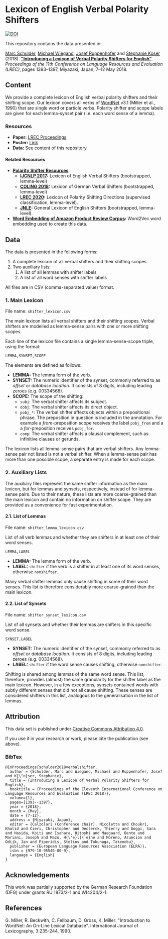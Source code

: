 # Lexicon of English Verbal Polarity Shifters
[![DOI](https://zenodo.org/badge/DOI/10.5281/zenodo.3365287.svg)](https://doi.org/10.5281/zenodo.3365287)

This repository contains the data presented in:

[Marc Schulder](http://marc.schulder.info), [Michael Wiegand](http://www.coli.uni-saarland.de/~miwieg/), [Josef Ruppenhofer](http://ruppenhofer.de/) and [Stephanie Köser](http://www.skoeser.de/) (2018). [**"Introducing a Lexicon of Verbal Polarity Shifters for English"**](http://www.lrec-conf.org/proceedings/lrec2018/pdf/110.pdf). _Proceedings of the 11th Conference on Language Resources and Evaluation (LREC)_, pages 1393–1397, Miyazaki, Japan, 7–12 May 2018.

## Content
We provide a complete lexicon of English verbal polarity shifters and their shifting scope.
Our lexicon covers all verbs of [WordNet](https://wordnet.princeton.edu/) v3.1 (Miller et al., 1990) that are single word or particle verbs.
Polarity shifter and scope labels are given for each lemma-synset pair (i.e. each word sense of a lemma).

### Resources
- **Paper:** [LREC Proceedings](http://www.lrec-conf.org/proceedings/lrec2018/pdf/110.pdf)
- **Poster:** [Link](http://marc.schulder.info/files/slides/2018_05_lexicon-of-english-verbal-polarity-shifters.pdf)
- **Data:** See content of this repository

#### Related Resources
- **[Polarity Shifter Resources](https://github.com/uds-lsv/polarity-shifter-resources)**
  - **[IJCNLP 2017](https://github.com/uds-lsv/bootstrapped-lexicon-of-english-verbal-polarity-shifters):** Lexicon of English Verbal Shifters (bootstrapped, lemma-level)
  - **[COLING 2018](https://github.com/uds-lsv/bootstrapped-lexicon-of-german-verbal-polarity-shifters):** Lexicon of German Verbal Shifters (bootstrapped, lemma-level)
  - **[LREC 2020](https://github.com/uds-lsv/lexicon-of-polarity-shifting-directions):** Lexicon of Polarity Shifting Directions (supervised classification, lemma-level).
  - **[JNLE](https://github.com/uds-lsv/bootstrapped-lexicon-of-english-polarity-shifters):** General Lexicon of English Shifters (bootstrapped, lemma-level).
- **[Word Embedding of Amazon Product Review Corpus](https://doi.org/10.5281/zenodo.3370051):** Word2Vec word embedding used to create this data.

## Data
The data is presented in the following forms:
1. A complete lexicon of all verbal shifters and their shifting scopes.
2. Two auxiliary lists:
    1. A list of all lemmas with shifter labels
    2. A list of all word senses with shifter labels

All files are in CSV (comma-separated value) format.

### 1. Main Lexicon
File name: `shifter_lexicon.csv`

The main lexicon lists all verbal shifters and their shifting scopes.
Verbal shifters are modelled as lemma-sense pairs with one or more shifting scopes.

Each line of the lexicon file contains a single lemma-sense-scope triple, using the format:

    LEMMA,SYNSET,SCOPE

The elements are defined as follows:

- **LEMMA:** The lemma form of the verb.
- **SYNSET:** The numeric identifier of the synset, commonly referred to as _offset_ or _database location_.
              It consists of 8 digits, including leading zeroes (e.g. 00334568).
- **SCOPE:** The scope of the shifting:
  - `subj`: The verbal shifter affects its subject.
  - `dobj`: The verbal shifter affects its direct object.
  - `pobj_*`: The verbal shifter affects objects within a prepositional phrase.
              The preposition in question is included in the annotation.
              For example a _from_-preposition scope receives the label `pobj_from` and a a _for_-preposition receives `pobj_for`.
  - `comp`: The verbal shifter affects a clausal complement, such as infinitive clauses or gerunds.

The lexicon lists all lemma-sense pairs that are verbal shifters.
Any lemma-sense pair not listed is not a verbal shifter.
When a lemma-sense pair has more than one possible scope, a separate entry is made for each scope.


### 2. Auxiliary Lists
The auxiliary files represent the same shifter information as the main lexicon, but for lemmas and synsets, respectively, instead of for lemma-sense pairs.
Due to their nature, these lists are more coarse-grained than the main lexicon and contain no information on shifter scope.
They are provided as a convenience for fast experimentation.

#### 2.1. List of Lemmas
File name: `shifter_lemma_lexicon.csv`

List of all verb lemmas and whether they are shifters in at least one of their word senses.

    LEMMA,LABEL

- **LEMMA:** The lemma form of the verb.
- **LABEL:** `shifter` if the verb is a shifter in at least one of its word senses, otherwise `nonshifter`.

Many verbal shifter lemmas only cause shifting in some of their word senses.
This list is therefore considerably more coarse-grained than the main lexicon.


#### 2.2. List of Synsets
File name: `shifter_synset_lexicon.csv`

List of all synsets and whether their lemmas are shifters in this specific word sense. 

    SYNSET,LABEL

- **SYNSET:** The numeric identifier of the synset, commonly referred to as _offset_ or _database location_.
              It consists of 8 digits, including leading zeroes (e.g. 00334568).
- **LABEL:** `shifter` if the word sense causes shifting, otherwise `nonshifter`.

Shifting is shared among lemmas of the same word sense.
This list, therefore, provides (almost) the same granularity for the shifter label as the main lexicon.
However, in a few exceptions, synsets contained words with subtly different senses that did not all cause shifting.
These senses are considered shifters in this list, analogous to the generalisation in the list of lemmas.

## Attribution
This data set is published under [Creative Commons Attribution 4.0](https://github.com/uds-lsv/lexicon-of-english-verbal-polarity-shifters/blob/master/LICENSE).

If you use it in your research or work, please cite the publication (see above).

### BibTex
```
@InProceedings{schulder2018verbalshifter,
  author = {Schulder, Marc and Wiegand, Michael and Ruppenhofer, Josef and K{\"o}ser, Stephanie},
  title = {Introducing a Lexicon of Verbal Polarity Shifters for English},
  booktitle = {Proceedings of the Eleventh International Conference on Language Resources and Evaluation (LREC 2018)},
  volume={1},
  pages={1393--1397},
  year = {2018},
  month = {May},
  date = {7-12},
  address = {Miyazaki, Japan},
  editor = {Calzolari (Conference chair), Nicoletta and Choukri, Khalid and Cieri, Christopher and Declerck, Thierry and Goggi, Sara and Hasida, Koiti and Isahara, Hitoshi and Maegaard, Bente and Mariani, Joseph and Mazo, H{\'e}l{\`e}ne and Moreno, Asuncion and Odijk, Jan and Piperidis, Stelios and Tokunaga, Takenobu},
  publisher = {European Language Resources Association (ELRA)},
  isbn = {979-10-95546-00-9},
  language = {English}
}
```

## Acknowledgements
This work was partially supported by the German Research Foundation (DFG) under grants RU 1873/2-1 and WI4204/2-1.

## References
G. Miller, R. Beckwith, C. Fellbaum, D. Gross, K. Miller: "Introduction to WordNet: An On-Line Lexical Database". International Journal of Lexicography, 3:235-244, 1990.
